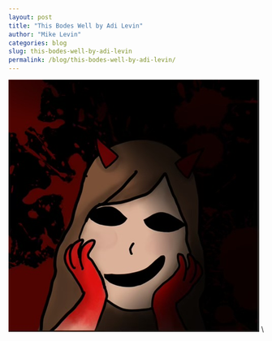 ```yaml
---
layout: post
title: "This Bodes Well by Adi Levin"
author: "Mike Levin"
categories: blog
slug: this-bodes-well-by-adi-levin
permalink: /blog/this-bodes-well-by-adi-levin/
---
```


![This Bodes Well](/assets/images/this-bodes-well.jpg)  \


